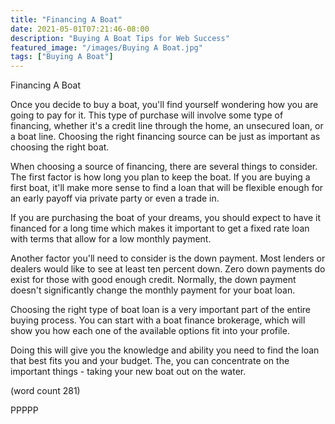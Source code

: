 ```yaml
---
title: "Financing A Boat"
date: 2021-05-01T07:21:46-08:00
description: "Buying A Boat Tips for Web Success"
featured_image: "/images/Buying A Boat.jpg"
tags: ["Buying A Boat"]
---
```


Financing A Boat

Once you decide to buy a boat, you'll find yourself
wondering how you are going to pay for it.  This 
type of purchase will involve some type of financing, 
whether it's a credit line through the home, an
unsecured loan, or a boat line.  Choosing the right
financing source can be just as important as 
choosing the right boat.

When choosing a source of financing, there are 
several things to consider.  The first factor is
how long you plan to keep the boat.  If you are 
buying a first boat, it'll make more sense to find
a loan that will be flexible enough for an early
payoff via private party or even a trade in.

If you are purchasing the boat of your dreams, you 
should expect to have it financed for a long time
which makes it important to get a fixed rate loan
with terms that allow for a low monthly payment.

Another factor you'll need to consider is the 
down payment.  Most lenders or dealers would like
to see at least ten percent down.  Zero down 
payments do exist for those with good enough
credit.  Normally, the down payment doesn't 
significantly change the monthly payment for your
boat loan.

Choosing the right type of boat loan is a very 
important part of the entire buying process.  You 
can start with a boat finance brokerage, which 
will show you how each one of the available options
fit into your profile.

Doing this will give you the knowledge and ability
you need to find the loan that best fits you and
your budget.  The, you can concentrate on the
important things - taking your new boat out on the
water.

(word count 281)

PPPPP
